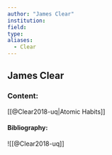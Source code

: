 ```yaml
---
author: "James Clear"
institution:
field:
type:
aliases:
  - Clear
---
```


## James Clear

### Content:
[[@Clear2018-uq|Atomic Habits]]

#### Bibliography:

![[@Clear2018-uq]]